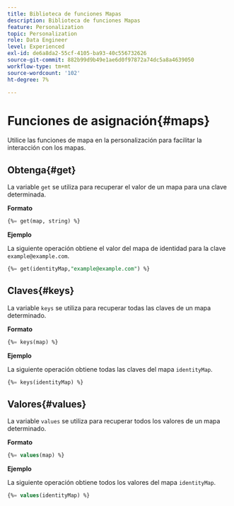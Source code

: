 ```yaml
---
title: Biblioteca de funciones Mapas
description: Biblioteca de funciones Mapas
feature: Personalization
topic: Personalization
role: Data Engineer
level: Experienced
exl-id: de6a8da2-55cf-4105-ba93-40c556732626
source-git-commit: 882b99d9b49e1ae6d0f97872a74dc5a8a4639050
workflow-type: tm+mt
source-wordcount: '102'
ht-degree: 7%

---
```


# Funciones de asignación{#maps}

Utilice las funciones de mapa en la personalización para facilitar la interacción con los mapas.

## Obtenga{#get}

La variable `get` se utiliza para recuperar el valor de un mapa para una clave determinada.

**Formato**

```sql
{%= get(map, string) %}
```

**Ejemplo**

La siguiente operación obtiene el valor del mapa de identidad para la clave `example@example.com`.

```sql
{%= get(identityMap,"example@example.com") %}
```

## Claves{#keys}

La variable `keys` se utiliza para recuperar todas las claves de un mapa determinado.

**Formato**

```sql
{%= keys(map) %}
```

**Ejemplo**

La siguiente operación obtiene todas las claves del mapa `identityMap`.

```sql
{%= keys(identityMap) %}
```

## Valores{#values}

La variable `values` se utiliza para recuperar todos los valores de un mapa determinado.

**Formato**

```sql
{%= values(map) %}
```

**Ejemplo**

La siguiente operación obtiene todos los valores del mapa `identityMap`.

```sql
{%= values(identityMap) %}
```
